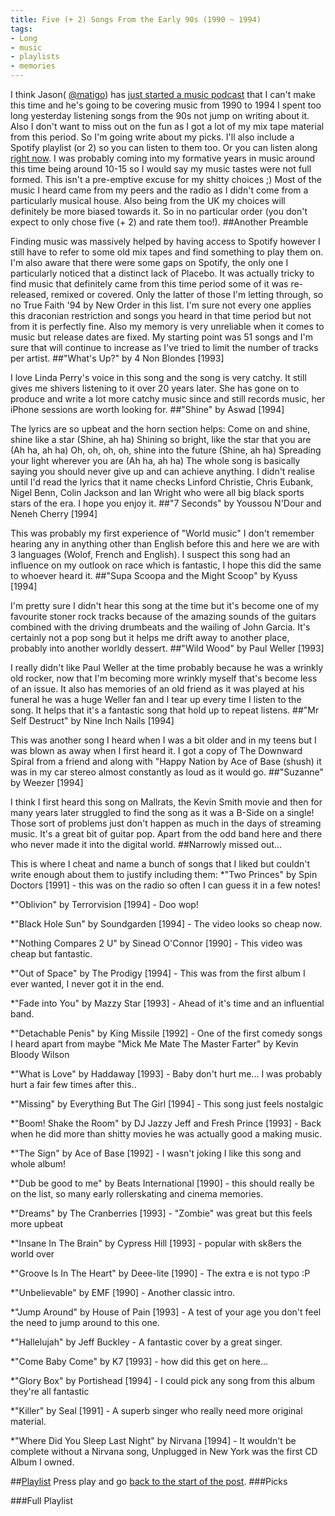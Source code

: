 ```yaml
---
title: Five (+ 2) Songs From the Early 90s (1990 ~ 1994)
tags:
- Long
- music
- playlists
- memories
---
```


[]()I think Jason(
[@matigo](https://alpha.app.net/matigo)) has 
[just started a music podcast](http://jasonirwin.ca/2014/06/25/memory-lane/) that I can't make this time and he's going to be covering music from 1990 to 1994 I spent too long yesterday listening songs from the 90s not jump on writing about it. 
Also I don't want to miss out on the fun as I got a lot of my mix tape material from this period. So I'm going write about my picks. I'll also include a Spotify playlist (or 2) so you can listen to them too. Or you can listen along 
[right now](#playlist). 
I was probably coming into my formative years in music around this time being around 10-15 so I would say my music tastes were not full formed. This isn't a pre-emptive excuse for my shitty choices ;) 
Most of the music I heard came from my peers and the radio as I didn't come from a particularly musical house. Also being from the UK my choices will definitely be more biased towards it. 
So in no particular order (you don't expect to only chose five (+ 2) and rate them too!). 
##Another Preamble
 
Finding music was massively helped by having access to Spotify however I still have to refer to some old mix tapes 
and find something to play them on. I'm also aware that there were some gaps on Spotify, the only one I particularly noticed that a distinct lack of Placebo. 
It was actually tricky to find music that definitely came from this time period some of it was re-released, remixed or covered. Only the latter of those I'm letting through, so no True Faith '94 by New Order in this list. I'm sure not every one applies this draconian restriction and songs you heard in that time period but not from it is perfectly fine. 
Also my memory is very unreliable when it comes to music but release dates are fixed. 
My starting point was 51 songs and I'm sure that will continue to increase as I've tried to limit the number of tracks per artist. 
##"What's Up?" by 4 Non Blondes [1993]
 
I love Linda Perry's voice in this song and the song is very catchy. It still gives me shivers listening to it over 20 years later. 
She has gone on to produce and write a 
lot more catchy music since and still records music, her iPhone sessions are worth looking for. 
##"Shine" by Aswad [1994]
 
The lyrics are so upbeat and the horn section helps: 
Come on and shine, shine like a star (Shine, ah ha) Shining so bright, like the star that you are (Ah ha, ah ha) Oh, oh, oh, oh, shine into the future (Shine, ah ha) Spreading your light wherever you are (Ah ha, ah ha) 
The whole song is basically saying you should never give up and can achieve anything. I didn't realise until I'd read the lyrics that it name checks Linford Christie, Chris Eubank, Nigel Benn, Colin Jackson and Ian Wright who were all big black sports stars of the era. 
I hope you enjoy it. 
##"7 Seconds" by Youssou N'Dour and Neneh Cherry [1994]
 
This was probably my first experience of "World music" I don't remember hearing any in anything other than English before this and here we are with 3 languages (Wolof, French and English). 
I suspect this song had an influence on my outlook on race which is fantastic, I hope this did the same to whoever heard it. 
##"Supa Scoopa and the Might Scoop" by Kyuss [1994]
 
I'm pretty sure I didn't hear this song at the time but it's become one of my favourite stoner rock tracks because of the amazing sounds of the guitars combined with the driving drumbeats and the wailing of John Garcia. 
It's certainly not a pop song but it helps me drift away to another place, probably into another worldly dessert. 
##"Wild Wood" by Paul Weller [1993]
 
I really didn't like Paul Weller at the time probably because he was a wrinkly old rocker, now that I'm becoming more wrinkly myself that's become less of an issue. 
It also has memories of an old friend as it was played at his funeral he was a huge Weller fan and I tear up every time I listen to the song. It helps that it's a fantastic song that hold up to repeat listens. 
##"Mr Self Destruct" by Nine Inch Nails [1994]
 
This was another song I heard when I was a bit older and in my teens but I was blown as away when I first heard it. I got a copy of 
The Downward Spiral from a friend and along with "Happy Nation by Ace of Base (shush) it was in my car stereo almost constantly as loud as it would go. 
##"Suzanne" by Weezer [1994]
 
I think I first heard this song on Mallrats, the Kevin Smith movie and then for many years later struggled to find the song as it was a B-Side on a single! Those sort of problems just don't happen as much in the days of streaming music. 
It's a great bit of guitar pop. 
Apart from the odd band here and there who never made it into the digital world. 
##Narrowly missed out...
 
This is where I cheat and name a bunch of songs that I liked but couldn't write enough about them to justify including them: 
*"Two Princes" by Spin Doctors [1991] - this was on the radio so often I can guess it in a few notes!
 
*"Oblivion" by Terrorvision [1994] - Doo wop!
 
*"Black Hole Sun" by Soundgarden [1994] - The video looks so cheap now.
 
*"Nothing Compares 2 U" by Sinead O'Connor [1990] - This video was cheap but fantastic.
 
*"Out of Space" by The Prodigy [1994] - This was from the first album I ever wanted, I never got it in the end.
 
*"Fade into You" by Mazzy Star [1993] - Ahead of it's time and an influential band.
 
*"Detachable Penis" by King Missile [1992] - One of the first comedy songs I heard apart from maybe "Mick Me Mate The Master Farter" by Kevin Bloody Wilson
 
*"What is Love" by Haddaway [1993] - Baby don't hurt me... I was probably hurt a fair few times after this..
 
*"Missing" by Everything But The Girl [1994] - This song just feels nostalgic
 
*"Boom! Shake the Room" by DJ Jazzy Jeff and Fresh Prince [1993] - Back when he did more than shitty movies he was actually good a making music.
 
*"The Sign" by Ace of Base [1992] - I wasn't joking I like this song and whole album!
 
*"Dub be good to me" by Beats International [1990] - this should really be on the list, so many early rollerskating and cinema memories.
 
*"Dreams" by The Cranberries [1993] - "Zombie" was great but this feels more upbeat
 
*"Insane In The Brain" by Cypress Hill [1993] - popular with sk8ers the world over
 
*"Groove Is In The Heart" by Deee-lite [1990] - The extra e is not typo :P
 
*"Unbelievable" by EMF [1990] - Another classic intro.
 
*"Jump Around" by House of Pain [1993] - A test of your age you don't feel the need to jump around to this one.
 
*"Hallelujah" by Jeff Buckley - A fantastic cover by a great singer.
 
*"Come Baby Come" by K7 [1993] - how did this get on here...
 
*"Glory Box" by Portishead [1994] - I could pick any song from this album they're all fantastic
 
*"Killer" by Seal [1991] - A superb singer who really need more original material.
 
*"Where Did You Sleep Last Night" by Nirvana [1994] - It wouldn't be complete without a Nirvana song, 
Unplugged in New York was the first CD Album I owned.

##[Playlist]()
 Press play and go 
[back to the start of the post](#start). 
###Picks
 
 
###Full Playlist
